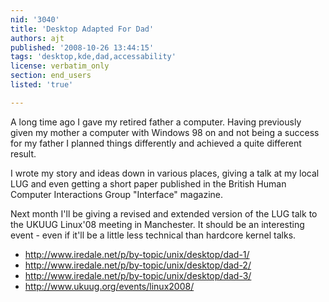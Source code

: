 ```yaml
---
nid: '3040'
title: 'Desktop Adapted For Dad'
authors: ajt
published: '2008-10-26 13:44:15'
tags: 'desktop,kde,dad,accessability'
license: verbatim_only
section: end_users
listed: 'true'

---
```

A long time ago I gave my retired father a computer. Having previously given my mother a computer with Windows 98 on and not being a success for my father I planned things differently and achieved a quite different result.

I wrote my story and ideas down in various places, giving a talk at my local LUG and even getting a short paper published in the British Human Computer Interactions Group "Interface" magazine.

Next month I'll be giving a revised and extended version of the LUG talk to the UKUUG Linux'08 meeting in Manchester. It should be an interesting event - even if it'll be a little less technical than hardcore kernel talks.

* http://www.iredale.net/p/by-topic/unix/desktop/dad-1/
* http://www.iredale.net/p/by-topic/unix/desktop/dad-2/
* http://www.iredale.net/p/by-topic/unix/desktop/dad-3/
* http://www.ukuug.org/events/linux2008/